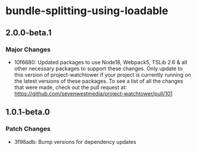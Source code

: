 # bundle-splitting-using-loadable

## 2.0.0-beta.1

### Major Changes

-   10f6680: Updated packages to use Node18, Webpack5, TSLib 2.6 & all other necessary packages to support these changes.
    Only update to this version of project-watchtower if your project is currently running on the latest versions of
    these packages. To see a list of all the changes that were made, check out the pull request at:
    https://github.com/sevenwestmedia/project-watchtower/pull/101

## 1.0.1-beta.0

### Patch Changes

-   3f98adb: Bump versions for dependency updates
